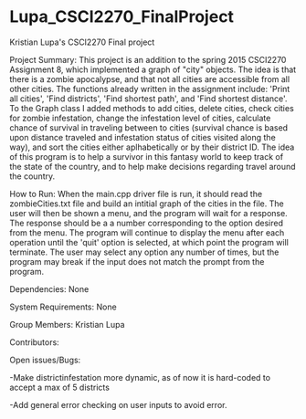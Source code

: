 # Lupa_CSCI2270_FinalProject
Kristian Lupa's CSCI2270 Final project

Project Summary:
This project is an addition to the spring 2015 CSCI2270 Assignment 8, which implemented a graph of "city" objects. The idea is that there is a zombie apocalypse, and that not all cities are accessible from all other cities. The functions already written in the assignment include: 'Print all cities', 'Find districts', 'Find shortest path', and 'Find shortest distance'. To the Graph class I added methods to add cities, delete cities, check cities for zombie infestation, change the infestation level of cities, calculate chance of survival in traveling between to cities (survival chance is based upon distance traveled and infestation status of cities visited along the way), and sort the cities either aplhabetically or by their district ID. The idea of this program is to help a survivor in this fantasy world to keep track of the state of the country, and to help make decisions regarding travel around the country.

How to Run:
When the main.cpp driver file is run, it should read the zombieCities.txt file and build an intitial graph of the cities in the file. The user will then be shown a menu, and the program will wait for a response. The response should be a a number corresponding to the option desired from the menu. The program will continue to display the menu after each operation until the 'quit' option is selected, at which point the program will terminate. The user may select any option any number of times, but the program may break if the input does not match the prompt from the program.

Dependencies:
None

System Requirements:
None

Group Members:
Kristian Lupa

Contributors:


Open issues/Bugs:

-Make districtinfestation more dynamic, as of now it is hard-coded to accept a max of 5 districts

-Add general error checking on user inputs to avoid error.
